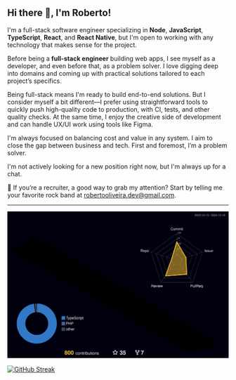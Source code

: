 ## Hi there 👋, I'm Roberto!

I'm a full-stack software engineer specializing in **Node**, **JavaScript**, **TypeScript**, **React**, and **React Native**, but I'm open to working with any technology that makes sense for the project.

Before being a **full-stack engineer** building web apps, I see myself as a developer, and even before that, as a problem solver. I love digging deep into domains and coming up with practical solutions tailored to each project’s specifics.

Being full-stack means I'm ready to build end-to-end solutions. But I consider myself a bit different—I prefer using straightforward tools to quickly push high-quality code to production, with CI, tests, and other quality checks. At the same time, I enjoy the creative side of development and can handle UX/UI work using tools like Figma.

I'm always focused on balancing cost and value in any system. I aim to close the gap between business and tech. First and foremost, I’m a problem solver.

I'm not actively looking for a new position right now, but I'm always up for a chat.

🤘 If you’re a recruiter, a good way to grab my attention? Start by telling me your favorite rock band at robertooliveira.dev@gmail.com.

---

<!--
**IsTheJack/IsTheJack** is a ✨ _special_ ✨ repository because its `README.md` (this file) appears on your GitHub profile.

Here are some ideas to get you started:

- 🔭 I’m currently working on ...
- 🌱 I’m currently learning ...
- 👯 I’m looking to collaborate on ...
- 🤔 I’m looking for help with ...
- 💬 Ask me about ...
- 📫 How to reach me: ...
- 😄 Pronouns: ...
- ⚡ Fun fact: ...
-->

![](profile-3d-contrib/profile-night-rainbow.svg)

[![GitHub Streak](https://streak-stats.demolab.com?user=IsTheJack&theme=dark&hide_border=true&card_width=501&card_height=250)](https://git.io/streak-stats)
